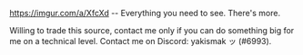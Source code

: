 https://imgur.com/a/XfcXd -- Everything you need to see. There's more.

Willing to trade this source, contact me only if you can do something big for me on a technical level. Contact me on Discord: yakismak ッ (#6993).
